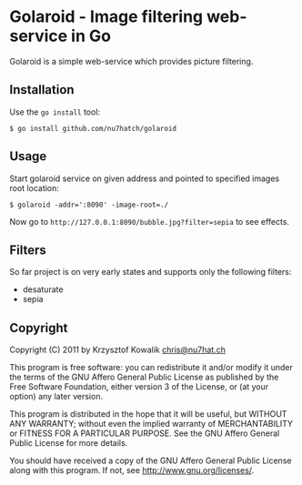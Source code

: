 # Golaroid - Image filtering web-service in Go 

Golaroid is a simple web-service which provides picture filtering.

## Installation

Use the `go install` tool:

    $ go install github.com/nu7hatch/golaroid

## Usage

Start golaroid service on given address and pointed to specified images
root location:

    $ golaroid -addr=':8090' -image-root=./

Now go to `http://127.0.0.1:8090/bubble.jpg?filter=sepia` to see effects.

## Filters

So far project is on very early states and supports only the following
filters:

* desaturate
* sepia

## Copyright

Copyright (C) 2011 by Krzysztof Kowalik <chris@nu7hat.ch>

This program is free software: you can redistribute it and/or modify
it under the terms of the GNU Affero General Public License as published by
the Free Software Foundation, either version 3 of the License, or
(at your option) any later version.

This program is distributed in the hope that it will be useful,
but WITHOUT ANY WARRANTY; without even the implied warranty of
MERCHANTABILITY or FITNESS FOR A PARTICULAR PURPOSE.  See the
GNU Affero General Public License for more details.

You should have received a copy of the GNU Affero General Public License
along with this program. If not, see <http://www.gnu.org/licenses/>.
